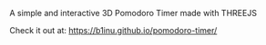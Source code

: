 A simple and interactive 3D Pomodoro Timer made with THREEJS

Check it out at: https://b1inu.github.io/pomodoro-timer/

